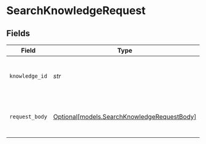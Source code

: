 # SearchKnowledgeRequest


## Fields

| Field                                                                                  | Type                                                                                   | Required                                                                               | Description                                                                            |
| -------------------------------------------------------------------------------------- | -------------------------------------------------------------------------------------- | -------------------------------------------------------------------------------------- | -------------------------------------------------------------------------------------- |
| `knowledge_id`                                                                         | *str*                                                                                  | :heavy_check_mark:                                                                     | The unique identifier or key of the knowledge base                                     |
| `request_body`                                                                         | [Optional[models.SearchKnowledgeRequestBody]](../models/searchknowledgerequestbody.md) | :heavy_minus_sign:                                                                     | A search request for chunks in a knowledge base                                        |
